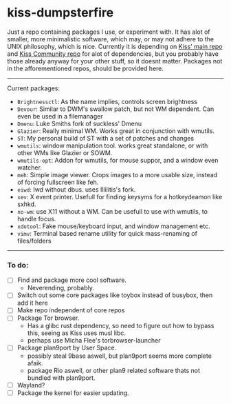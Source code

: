 # kiss-dumpsterfire


Just a repo containing packages I use, or experiment with. It has alot of smaller, more minimalistic software, which may, or may not adhere to the UNIX philosophy, which is nice. 
Currently it is depending on [Kiss' main repo](https://github.com/kiss-community/repo-main) and [Kiss Community repo](https://github.com/kiss-community/repo-community) for alot of dependencies, but you probably have those already anyway for your other stuff, so it doesnt matter.
Packages not in the afforementioned repos, should be provided here. 

---

Current packages:
- `Brightnessctl`: As the name implies, controls screen brightness
- `Devour`: Similar to DWM's swallow patch, but not WM dependent. Can even be used in a filemanager
- `Dmenu`: Luke Smiths fork of suckless' Dmenu
- `Glazier`: Really minimal WM. Works great in conjunction with wmutils.
- `ST`: My personal build of ST with a set of patches and changes
- `wmutils`: window manipulation tool. works great standalone, or with other WMs like Glazier or SOWM.
- `wmutils-opt`: Addon for wmutils, for mouse suppor, and a window even watcher.
- `meh`: Simple image viewer. Crops images to a more usable size, instead of forcing fullscreen like feh.
- `eiwd`: Iwd without dbus. uses Illilitis's fork.
- `xev`: X event printer. Usefull for finding keysyms for a hotkeydeamon like sxhkd.
- `no-wm`: use X11 without a WM. Can be usefull to use with wmutils, to handle focus.
- `xdotool`: Fake mouse/keyboard input, and window management etc.
- `vimv`: Terminal based rename utility for quick mass-renaming of files/folders

---

### To do:

- [ ] Find and package more cool software.
	- Neverending, probably.
- [ ] Switch out some core packages like toybox instead of busybox, then add it here
- [ ] Make repo independent of core repos
- [ ] Package Tor browser.
	- Has a glibc rust dependency, so need to figure out how to bypass this, seeing as Kiss uses musl libc.
	- perhaps use Micha Flee's torbrowser-launcher
- [ ] Package plan9port by User Space.
	- possibly steal 9base aswell, but plan9port seems more complete afaik.
	- package Rio aswell, or other plan9 related software thats not bundled with plan9port.
- [ ] Wayland?
- [ ] Package the kernel for easier updating.
